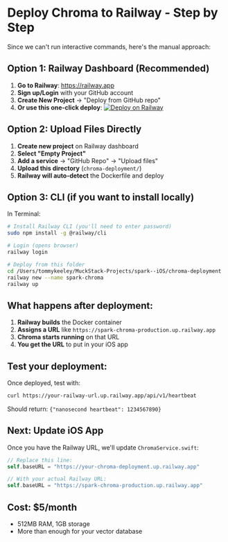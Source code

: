 # Deploy Chroma to Railway - Step by Step

Since we can't run interactive commands, here's the manual approach:

## Option 1: Railway Dashboard (Recommended)

1. **Go to Railway**: https://railway.app
2. **Sign up/Login** with your GitHub account
3. **Create New Project** → "Deploy from GitHub repo"
4. **Or use this one-click deploy**: [![Deploy on Railway](https://railway.app/button.svg)](https://railway.app/template/chroma-db)

## Option 2: Upload Files Directly

1. **Create new project** on Railway dashboard
2. **Select "Empty Project"**
3. **Add a service** → "GitHub Repo" → "Upload files"
4. **Upload this directory** (`chroma-deployment/`)
5. **Railway will auto-detect** the Dockerfile and deploy

## Option 3: CLI (if you want to install locally)

In Terminal:
```bash
# Install Railway CLI (you'll need to enter password)
sudo npm install -g @railway/cli

# Login (opens browser)
railway login

# Deploy from this folder
cd /Users/tommykeeley/MuckStack-Projects/spark--iOS/chroma-deployment
railway new --name spark-chroma
railway up
```

## What happens after deployment:

1. **Railway builds** the Docker container
2. **Assigns a URL** like `https://spark-chroma-production.up.railway.app`
3. **Chroma starts running** on that URL
4. **You get the URL** to put in your iOS app

## Test your deployment:

Once deployed, test with:
```bash
curl https://your-railway-url.up.railway.app/api/v1/heartbeat
```

Should return: `{"nanosecond heartbeat": 1234567890}`

## Next: Update iOS App

Once you have the Railway URL, we'll update `ChromaService.swift`:
```swift
// Replace this line:
self.baseURL = "https://your-chroma-deployment.up.railway.app"

// With your actual Railway URL:
self.baseURL = "https://spark-chroma-production.up.railway.app"
```

## Cost: $5/month
- 512MB RAM, 1GB storage
- More than enough for your vector database